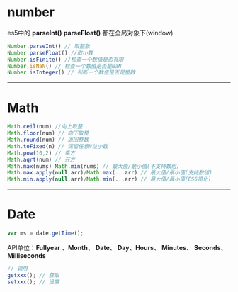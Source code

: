 # number

es5中的 **parseInt()**  **parseFloat()**  都在全局对象下(window)

```javascript
Number.parseInt() // 取整数
Number.parseFloat() //取小数
Number.isFinite() //检查一个数值是否有限
Number,isNaN() // 检查一个数值是否是NaN
Number.isInteger() // 判断一个数值是否是整数
```

---

# Math

```javascript
Math.ceil(num) //向上取整
Math.floor(num) // 向下取整
Math.round(num) // 返回整数
Math.toFixed(n) // 保留任意N位小数
Math.pow(10,2) // 乘方
Math.aqrt(num) // 开方
Math.max(nums) Math.min(nums) // 最大值/最小值(不支持数组)
Math.max.apply(null,arr)/Math.max(...arr) // 最大值/最小值(支持数组)
Math.min.apply(null,arr)/Math.min(...arr) // 最大值/最小值(ES6简化)
```

---

# Date

```javascript
var ms = date.getTime(); 
```

API单位：**Fullyear** 、**Month**、 **Date**、 **Day**、**Hours**、 **Minutes**、 **Seconds**、**Milliseconds**

```javascript
// 调用
getxxx(); // 获取
setxxx(); // 设置
```

